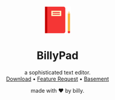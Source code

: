 
<p align="center" style="position: relative;">
    <img src="res/BillyPad.png" width=70>
</p>

<h1 align="center" style="position: relative;">BillyPad</h1>

<div align="center" style="position: relative;">
a sophisticated text editor.<br>
<a href="https://github.com/billydevyt/BillyPad/releases/">Download</a> • <a href="https://github.com/billydevyt/BillyPad/pulls/">Feature Request</a> • <a href="https://billy-s-basement.github.io">Basement</a><br>

<p align="center" style="position: relative;">made with ❤ by billy.

